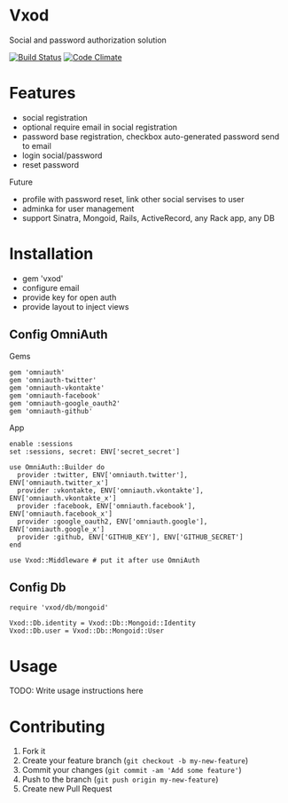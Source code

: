 # Vxod

Social and password authorization solution

[![Build Status](https://travis-ci.org/SergXIIIth/vxod.svg?branch=master)](https://travis-ci.org/SergXIIIth/vxod)
[![Code Climate](https://codeclimate.com/github/SergXIIIth/vxod.png)](https://codeclimate.com/github/SergXIIIth/vxod)

# Features

- social registration
- optional require email in social registration
- password base registration, checkbox auto-generated password send to email
- login social/password
- reset password

Future

- profile with password reset, link other social servises to user
- adminka for user management
- support Sinatra, Mongoid, Rails, ActiveRecord, any Rack app, any DB


# Installation

- gem 'vxod'
- configure email
- provide key for open auth
- provide layout to inject views

## Config OmniAuth

Gems

    gem 'omniauth'
    gem 'omniauth-twitter'
    gem 'omniauth-vkontakte'
    gem 'omniauth-facebook'
    gem 'omniauth-google_oauth2'
    gem 'omniauth-github'

App

    enable :sessions
    set :sessions, secret: ENV['secret_secret']

    use OmniAuth::Builder do
      provider :twitter, ENV['omniauth.twitter'], ENV['omniauth.twitter_x']
      provider :vkontakte, ENV['omniauth.vkontakte'], ENV['omniauth.vkontakte_x']
      provider :facebook, ENV['omniauth.facebook'], ENV['omniauth.facebook_x']
      provider :google_oauth2, ENV['omniauth.google'], ENV['omniauth.google_x']
      provider :github, ENV['GITHUB_KEY'], ENV['GITHUB_SECRET']
    end

    use Vxod::Middleware # put it after use OmniAuth

## Config Db

    require 'vxod/db/mongoid'

    Vxod::Db.identity = Vxod::Db::Mongoid::Identity
    Vxod::Db.user = Vxod::Db::Mongoid::User



# Usage

TODO: Write usage instructions here

# Contributing

1. Fork it
2. Create your feature branch (`git checkout -b my-new-feature`)
3. Commit your changes (`git commit -am 'Add some feature'`)
4. Push to the branch (`git push origin my-new-feature`)
5. Create new Pull Request
